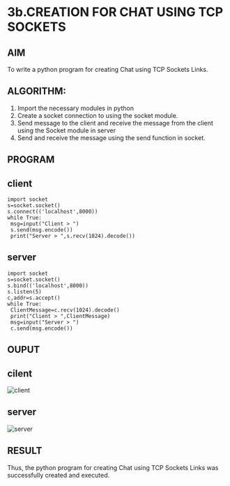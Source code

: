 # 3b.CREATION FOR CHAT USING TCP SOCKETS
## AIM
To write a python program for creating Chat using TCP Sockets Links.
## ALGORITHM:
1. Import the necessary modules in python
2. Create a socket connection to using the socket module.
3. Send message to the client and receive the message from the client using the Socket module in
 server
4. Send and receive the message using the send function in socket.
## PROGRAM

## client
```
import socket
s=socket.socket()
s.connect(('localhost',8000))
while True:
 msg=input("Client > ")
 s.send(msg.encode())
 print("Server > ",s.recv(1024).decode())
```
## server
```
import socket
s=socket.socket()
s.bind(('localhost',8000))
s.listen(5)
c,addr=s.accept()
while True:
 ClientMessage=c.recv(1024).decode()
 print("Client > ",ClientMessage)
 msg=input("Server > ")
 c.send(msg.encode())
```
## OUPUT

## cilent
![client](https://github.com/user-attachments/assets/e6ac1df5-4a33-4568-aef4-90ec692aeeae)

## server
![server](https://github.com/user-attachments/assets/8bc4c797-c351-4ae4-baf1-83e520baa865)


## RESULT
Thus, the python program for creating Chat using TCP Sockets Links was successfully 
created and executed.
